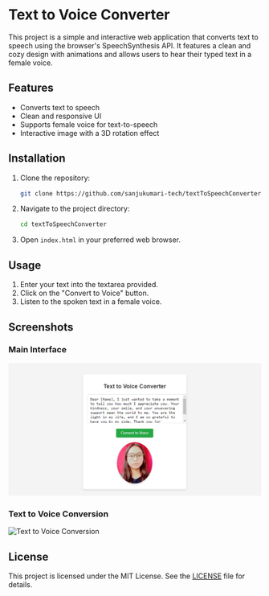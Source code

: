 # Text to Voice Converter

This project is a simple and interactive web application that converts text to speech using the browser's SpeechSynthesis API. It features a clean and cozy design with animations and allows users to hear their typed text in a female voice.

## Features

- Converts text to speech
- Clean and responsive UI
- Supports female voice for text-to-speech
- Interactive image with a 3D rotation effect

## Installation

1. Clone the repository:
    ```sh
    git clone https://github.com/sanjukumari-tech/textToSpeechConverter.git
    ```
2. Navigate to the project directory:
    ```sh
    cd textToSpeechConverter
    ```
3. Open `index.html` in your preferred web browser.

## Usage

1. Enter your text into the textarea provided.
2. Click on the "Convert to Voice" button.
3. Listen to the spoken text in a female voice.

## Screenshots

### Main Interface
![Main Interface](./image.png)

### Text to Voice Conversion
![Text to Voice Conversion](./screenshots/text_to_voice.png)

## License

This project is licensed under the MIT License. See the [LICENSE](LICENSE) file for details.

